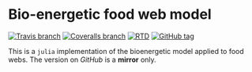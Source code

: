 # Bio-energetic food web model


[![Travis branch](https://img.shields.io/travis/PoisotLab/befwm.jl/master.svg?style=flat-square)]()
[![Coveralls branch](https://img.shields.io/coveralls/PoisotLab/befwm.jl/master.svg?style=flat-square)]()
[![RTD](https://img.shields.io/badge/Documentation-online-blue.svg?style=flat-square)](http://poisotlab.io/doc/befwm/)
[![GitHub tag](https://img.shields.io/github/tag/PoisotLab/befwm.jl.svg?style=flat-square)]()

This is a `julia` implementation of the bioenergetic model applied to food
webs. The version on *GitHub* is a **mirror** only.
